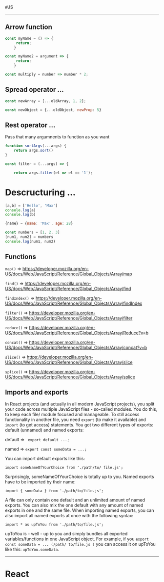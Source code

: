 #JS
__________________________
## Arrow function
```js
const myName = () => {
     return;
    }

const myName2 = argument => {
     return;
    }

const multiply = number => number * 2;

```

## Spread operator ...

```js
const newArray = [...oldArray, 1, 2];

const newObject = {...oldObject, newProp: 5}
```

## Rest operator ...
Pass that many argumnents to function as you want

 ```js
 function sortArgs(...args) {
     return args.sort()
 }
 ```

```js
const filter = (...args) => {

    return args.filter(el => el == '1');
```

# Descructuring ...

```js
[a,b] = ['Hello', 'Max']
console.log(a)
console.log(b)

{name} = {name: 'Max', age: 28}
```

```js
const numbers = [1, 2, 3]
[num1, num2] = numbers
console.log(num1, num2)
```

## Functions


`map()`  => https://developer.mozilla.org/en-US/docs/Web/JavaScript/Reference/Global_Objects/Array/map

`find()`  => https://developer.mozilla.org/en-US/docs/Web/JavaScript/Reference/Global_Objects/Array/find

`findIndex()`  => https://developer.mozilla.org/en-US/docs/Web/JavaScript/Reference/Global_Objects/Array/findIndex

`filter()`  => https://developer.mozilla.org/en-US/docs/Web/JavaScript/Reference/Global_Objects/Array/filter

`reduce()`  => https://developer.mozilla.org/en-US/docs/Web/JavaScript/Reference/Global_Objects/Array/Reduce?v=b

`concat()`  => https://developer.mozilla.org/en-US/docs/Web/JavaScript/Reference/Global_Objects/Array/concat?v=b

`slice()`  => https://developer.mozilla.org/en-US/docs/Web/JavaScript/Reference/Global_Objects/Array/slice

`splice()`  => https://developer.mozilla.org/en-US/docs/Web/JavaScript/Reference/Global_Objects/Array/splice



## Imports and exports
In React projects (and actually in all modern JavaScript
projects), you split your code across multiple JavaScript
files - so-called modules. You do this, to keep each file/
module focused and manageable.
To still access functionality in another file, you need `export`
(to make it available) and `import` (to get
access) statements.
You got two different types of
exports: default (unnamed) and named exports:

default => ` export default ...;`

named => `export const someData = ...;`

You can import default exports like this:

`import someNameOfYourChoice from './path/to/
file.js';`

Surprisingly, someNameOfYourChoice is totally up to you.
Named exports have to be imported by their name:

`import { someData } from './path/to/file.js';`

A file can only contain one default and an unlimited amount
of named exports. You can also mix the one default with
any amount of named exports in one and the same file.
When importing named exports, you can also import all
named exports at once with the following syntax:

`import * as upToYou from './path/to/file.js';`

upToYou is - well - up to you and simply bundles all
exported variables/functions in one JavaScript object. For
example, if you `export const someData = ... (/path/
to/file.js )` you can access it on upToYou like
this: `upToYou.someData`.

__________

# React

```js

```

